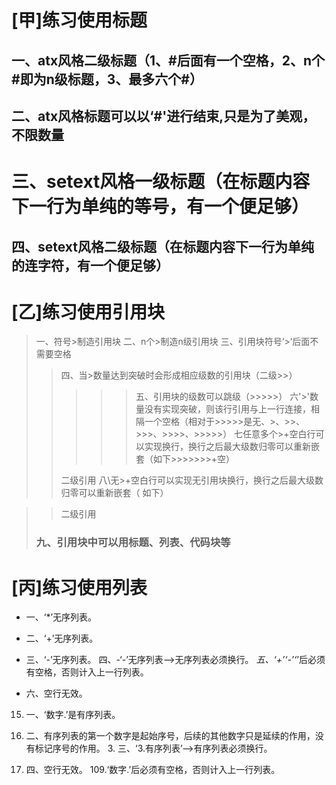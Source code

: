 # [甲]练习使用标题
## 一、atx风格二级标题（1、#后面有一个空格，2、n个#即为n级标题，3、最多六个#）
## 二、atx风格标题可以以‘#'进行结束,只是为了美观，不限数量 #####
三、setext风格一级标题（在标题内容下一行为单纯的等号，有一个便足够）
=================
四、setext风格二级标题（在标题内容下一行为单纯的连字符，有一个便足够）
----------------


# [乙]练习使用引用块
>一、符号>制造引用块
>二、n个>制造n级引用块
>三、引用块符号‘>’后面不需要空格
>>四、当>数量达到突破时会形成相应级数的引用块（二级>>）
>>>>>五、引用块的级数可以跳级（>>>>>）
>六'>'数量没有实现突破，则该行引用与上一行连接，相隔一个空格（相对于>>>>>是无、>、>>、>>>、>>>>、>>>>>）
>七任意多个>+空白行可以实现换行，换行之后最大级数归零可以重新嵌套（如下>>>>>>>+空）
>>>>>>>>
>>二级引用
>八\无>+空白行可以实现无引用块换行，换行之后最大级数归零可以重新嵌套（ 如下）

>>二级引用
>### 九、引用块中可以用标题、列表、代码块等

# [丙]练习使用列表
* 一、‘*’无序列表。
+ 二、‘+’无序列表。
- 三、‘-’无序列表。 四、-‘-’无序列表-->无序列表必须换行。
*五、‘+’‘-’‘*’后必须有空格，否则计入上一行列表。

* 六、空行无效。
15.  一、‘数字.’是有序列表。
2.  二、有序列表的第一个数字是起始序号，后续的其他数字只是延续的作用，没有标记序号的作用。 3. 三、‘3.有序列表’-->有序列表必须换行。

99. 四、空行无效。
109.‘数字.’后必须有空格，否则计入上一行列表。

